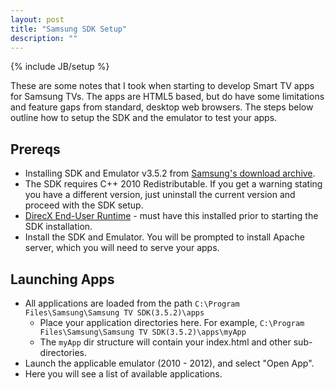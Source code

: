 ```yaml
---
layout: post
title: "Samsung SDK Setup"
description: ""
---
```

{% include JB/setup %}

These are some notes that I took when starting to develop Smart TV apps for Samsung TVs. The apps are HTML5 based, but do have some limitations and feature gaps from standard, desktop web browsers. The steps below outline how to setup the SDK and the emulator to test your apps.

## Prereqs

+ Installing SDK and Emulator v3.5.2 from [Samsung's download archive](http://www.samsungdforum.com/Devtools/SdkArchive).
+ The SDK requires C++ 2010 Redistributable. If you get a warning stating you have a different version, just uninstall the current version and proceed with the SDK setup.
+ [DirecX End-User Runtime](http://www.microsoft.com/en-us/download/confirmation.aspx?id=35) - must have this installed prior to starting the SDK installation.
+ Install the SDK and Emulator. You will be prompted to install Apache server, which you will need to serve your apps.

## Launching Apps

+ All applications are loaded from the path `C:\Program Files\Samsung\Samsung TV SDK(3.5.2)\apps`
  + Place your application directories here. For example, `C:\Program Files\Samsung\Samsung TV SDK(3.5.2)\apps\myApp`
  + The `myApp` dir structure will contain your index.html and other sub-directories.
+ Launch the applicable emulator (2010 - 2012), and select "Open App".
+ Here you will see a list of available applications.
